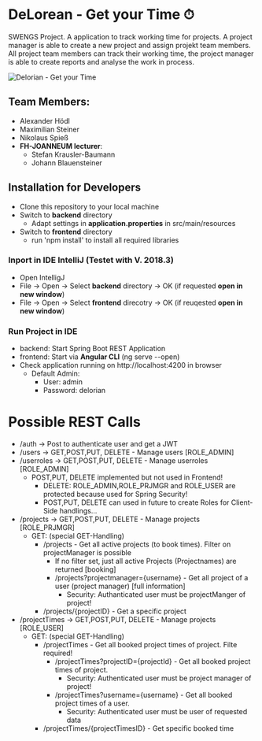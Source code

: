 # DeLorean - Get your Time ⏱

SWENGS Project. A application to track working time for projects. A project manager is able to create a new project and assign projekt team members. All project team members can track their working time, the project manager is able to create reports and analyse the work in process. 

![Delorian - Get your Time](https://media.giphy.com/media/BRpMznCmYTiik/giphy.gif)

## Team Members:
- Alexander Hödl
- Maximilian Steiner
- Nikolaus Spieß
- **FH-JOANNEUM lecturer**: 
    - Stefan Krausler-Baumann
    - Johann Blauensteiner
    
## Installation for Developers
 - Clone this repository to your local machine
 - Switch to **backend** directory
    - Adapt settings in **application.properties** in src/main/resources
 - Switch to **frontend** directory
    - run 'npm install' to install all required libraries
 
### Inport in IDE IntelliJ  (Testet with V. 2018.3)
  - Open IntelligJ
  - File -> Open -> Select **backend** directory -> OK (if requested **open in new window**)
  - File -> Open -> Select **frontend** direcotry -> OK (if reuqested **open in new window**)
  
### Run Project in IDE
  - backend: Start Spring Boot REST Application 
  - frontend: Start via **Angular CLI** (ng serve --open)
  - Check application running on http://localhost:4200 in browser
      - Default Admin:
          - User: admin
          - Password: delorian


# Possible REST Calls
 - /auth -> Post to authenticate user and get a JWT
 - /users -> GET,POST,PUT, DELETE - Manage users [ROLE_ADMIN]
 - /userroles -> GET,POST,PUT, DELETE - Manage userroles [ROLE_ADMIN]
    - POST,PUT, DELETE implemented but not used in Frontend! 
        - DELETE: ROLE_ADMIN,ROLE_PRJMGR and ROLE_USER are protected because used for Spring Security!
        - POST,PUT, DELETE can used in future to create Roles for Client-Side handlings...
 - /projects -> GET,POST,PUT, DELETE - Manage projects [ROLE_PRJMGR]
    - GET: (special GET-Handling)
        - /projects - Get all active projects (to book times). Filter on projectManager is possible
            - If no filter set, just all active Projects (Projectnames) are returned [booking]
            - /projects?projectmanager={username} - Get all project of a user (project manager) [full information]
                - Security: Authanticated user must be projectManger of project!
        - /projects/{projectID} - Get a specific project
 - /projectTimes ->  GET,POST,PUT, DELETE - Manage projects [ROLE_USER]
    - GET: (special GET-Handling)
        - /projectTimes - Get all booked project times of project. Filte required!
            - /projectTimes?projectID={projectId} - Get all booked project times of project.
                - Security: Authenticated user must be project manager of project!
            - /projectTimes?username={username} - Get all booked project times of a user.
                - Security: Authenticated user must be user of requested data
       - /projectTimes/{projectTimesID} - Get specific booked time
